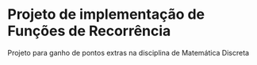 # Projeto de implementação de Funções de Recorrência
Projeto para ganho de pontos extras na disciplina de Matemática Discreta

